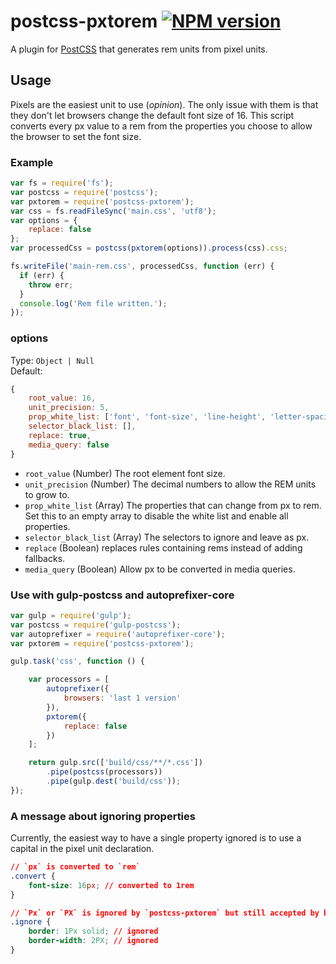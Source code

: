 # postcss-pxtorem [![NPM version](https://badge.fury.io/js/postcss-pxtorem.svg)](http://badge.fury.io/js/postcss-pxtorem)

A plugin for [PostCSS](https://github.com/ai/postcss) that generates rem units from pixel units.


## Usage

Pixels are the easiest unit to use (*opinion*). The only issue with them is that they don't let browsers change the default font size of 16. This script converts every px value to a rem from the properties you choose to allow the browser to set the font size.


### Example

```js
var fs = require('fs');
var postcss = require('postcss');
var pxtorem = require('postcss-pxtorem');
var css = fs.readFileSync('main.css', 'utf8');
var options = {
    replace: false
};
var processedCss = postcss(pxtorem(options)).process(css).css;

fs.writeFile('main-rem.css', processedCss, function (err) {
  if (err) {
    throw err;
  }
  console.log('Rem file written.');
});
```

### options

Type: `Object | Null`  
Default:
```js
{
    root_value: 16,
    unit_precision: 5,
    prop_white_list: ['font', 'font-size', 'line-height', 'letter-spacing'],
    selector_black_list: [],
    replace: true,
    media_query: false
}
```

- `root_value` (Number) The root element font size.
- `unit_precision` (Number) The decimal numbers to allow the REM units to grow to.
- `prop_white_list` (Array) The properties that can change from px to rem. Set this to an empty array to disable the white list and enable all properties.
- `selector_black_list` (Array) The selectors to ignore and leave as px.
- `replace` (Boolean) replaces rules containing rems instead of adding fallbacks.
- `media_query` (Boolean) Allow px to be converted in media queries.


### Use with gulp-postcss and autoprefixer-core
```js
var gulp = require('gulp');
var postcss = require('gulp-postcss');
var autoprefixer = require('autoprefixer-core');
var pxtorem = require('postcss-pxtorem');

gulp.task('css', function () {

    var processors = [
        autoprefixer({
            browsers: 'last 1 version'
        }),
        pxtorem({
            replace: false
        })
    ];

    return gulp.src(['build/css/**/*.css'])
        .pipe(postcss(processors))
        .pipe(gulp.dest('build/css'));
});
```

### A message about ignoring properties
Currently, the easiest way to have a single property ignored is to use a capital in the pixel unit declaration.

```css
// `px` is converted to `rem`
.convert {
    font-size: 16px; // converted to 1rem
}

// `Px` or `PX` is ignored by `postcss-pxtorem` but still accepted by browsers
.ignore {
    border: 1Px solid; // ignored
    border-width: 2PX; // ignored
}
```
